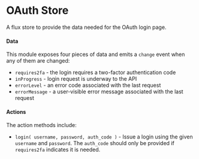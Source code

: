# OAuth Store

A flux store to provide the data needed for the OAuth login page.

#### Data

This module exposes four pieces of data and emits a `change` event when any of them are changed:

- `requires2fa` - the login requires a two-factor authentication code
- `inProgress` - login request is underway to the API
- `errorLevel` - an error code associated with the last request
- `errorMessage` - a user-visible error message associated with the last request

#### Actions

The action methods include:

- `login( username, password, auth_code )` - Issue a login using the given `username` and `password`. The `auth_code` should only be provided if `requires2fa` indicates it is needed.

